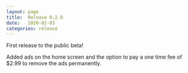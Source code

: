 ```yaml
---
layout: page
title:  Release 0.2.0
date:   2020-02-03
categories: release
---
```


First release to the public beta!

Added ads on the home screen and the option to pay a one time fee of $2.99 to remove the ads permanently.